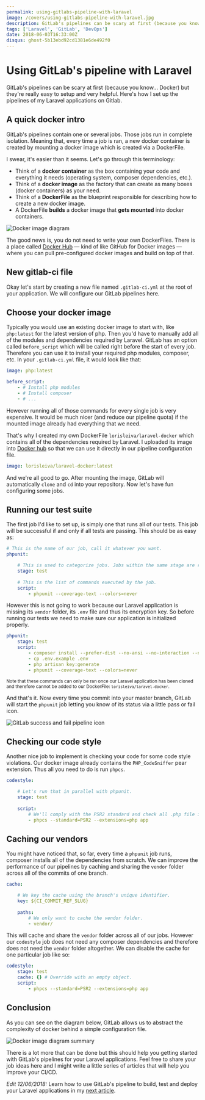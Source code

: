 ```yaml
---
permalink: using-gitlabs-pipeline-with-laravel
image: /covers/using-gitlabs-pipeline-with-laravel.jpg
description: GitLab's pipelines can be scary at first (because you know... Docker) but they're really easy to setup and very helpful. Here's how I set up the pipelines of my Laravel applications on Gitlab.
tags: ['Laravel', 'GitLab', 'DevOps']
date: 2018-06-03T16:33:00Z
disqus: ghost-5b13ebd92cd1381e6de492f0
---
```


# Using GitLab's pipeline with Laravel

GitLab's pipelines can be scary at first (because you know... Docker) but they're really easy to setup and very helpful. Here's how I set up the pipelines of my Laravel applications on Gitlab.

## A quick docker intro

GitLab's pipelines contain one or several jobs. Those jobs run in complete isolation. Meaning that, every time a job is ran, a new docker container is created by mounting a docker image which is created via a DockerFile.

I swear, it's easier than it seems. Let's go through this terminology:

* Think of a **docker container** as the box containing your code and everything it needs (operating system, composer dependencies, etc.).
* Think of a **docker image** as the factory that can create as many boxes (docker containers) as your need.
* Think of a **DockerFile** as the blueprint responsible for describing how to create a new docker image.
* A DockerFile **builds** a docker image that **gets mounted** into docker containers.

![Docker image diagram](./docker-image-Step-1.png)

The good news is, you do not need to write your own DockerFiles. There is a place called [Docker Hub](https://hub.docker.com/) — kind of like GitHub for Docker images — where you can pull pre-configured docker images and build on top of that.

## New gitlab-ci file

Okay let's start by creating a new file named `.gitlab-ci.yml` at the root of your application. We will configure our GitLab pipelines here.

## Choose your docker image
Typically you would use an existing docker image to start with, like `php:latest` for the latest version of php. Then you'd have to manually add all of the modules and dependencies required by Laravel. GitLab has an option called `before_script` which will be called right before the start of every job. Therefore you can use it to install your required php modules, composer, etc. In your `.gitlab-ci.yml` file, it would look like that:

```yaml
image: php:latest

before_script:
    - # Install php modules
    - # Install composer
    - # ...
```

However running all of those commands for every single job is very expensive. It would be much nicer (and reduce our pipeline quota) if the mounted image already had everything that we need.

That's why I created my own DockerFile `lorisleiva/laravel-docker` which contains all of the dependencies required by Laravel. I uploaded its image into [Docker hub](https://hub.docker.com/r/lorisleiva/laravel-docker/) so that we can use it directly in our pipeline configuration file.

```yaml
image: lorisleiva/laravel-docker:latest
```

And we're all good to go. After mounting the image, GitLab will automatically `clone` and `cd` into your repository. Now let's have fun configuring some jobs.

<GithubButton url="https://github.com/lorisleiva/laravel-docker" title="See laravel-docker on GitHub" />

## Running our test suite
The first job I'd like to set up, is simply one that runs all of our tests. This job will be successful if and only if all tests are passing. This should be as easy as:

```yaml
# This is the name of our job, call it whatever you want.
phpunit:

    # This is used to categorize jobs. Jobs within the same stage are run in parallel.
    stage: test
    
    # This is the list of commands executed by the job.
    script:
        - phpunit --coverage-text --colors=never
```

However this is not going to work because our Laravel application is missing its `vendor` folder, its `.env` file and thus its encryption key. So before running our tests we need to make sure our application is initialized properly.

```yaml
phpunit:
    stage: test
    script:
        - composer install --prefer-dist --no-ansi --no-interaction --no-progress --no-scripts
        - cp .env.example .env
        - php artisan key:generate
        - phpunit --coverage-text --colors=never
```

<small>Note that these commands can only be ran once our Laravel application has been cloned and therefore cannot be added to our DockerFile: `lorisleiva/laravel-docker`.</small>

And that's it. Now every time you commit into your master branch, GitLab will start the `phpunit` job letting you know of its status via a little pass or fail icon.

![GitLab success and fail pipeline icon](./Screen-Shot-2018-06-03-at-17.03.04.png)

## Checking our code style
Another nice job to implement is checking your code for some code style violations. Our docker image already contains the `PHP_CodeSniffer` pear extension. Thus all you need to do is run `phpcs`.

```yaml
codestyle:

    # Let's run that in parallel with phpunit.
    stage: test
    
    script:
        # We'll comply with the PSR2 standard and check all .php file in our app folder.
        - phpcs --standard=PSR2 --extensions=php app
```

## Caching our vendors
You might have noticed that, so far, every time a `phpunit` job runs, composer installs all of the dependencies from scratch. We can improve the performance of our pipelines by caching and sharing the `vendor` folder across all of the commits of one branch.

```yaml
cache:

    # We key the cache using the branch's unique identifier.
    key: ${CI_COMMIT_REF_SLUG}
    
    paths:
        # We only want to cache the vendor folder.
        - vendor/
```

This will cache and share the `vendor` folder across all of our jobs. However our `codestyle` job does not need any composer dependencies and therefore does not need the `vendor` folder altogether. We can disable the cache for one particular job like so:


```yaml
codestyle:
    stage: test
    cache: {} # Override with an empty object.
    script:
        - phpcs --standard=PSR2 --extensions=php app
```

## Conclusion
As you can see on the diagram below, GitLab allows us to abstract the complexity of docker behind a simple configuration file.

![Docker image diagram summary](./docker-image-Step-2.png)

There is a lot more that can be done but this should help you getting started with GitLab's pipelines for your Laravel applications. Feel free to share your job ideas here and I might write a little series of articles that will help you improve your CI/CD.

<GithubButton url="https://github.com/lorisleiva/laravel-docker/blob/master/gitlab/.gitlab-ci.tests.yml" />

*Edit 12/06/2018:* Learn how to use GitLab's pipeline to build, test and deploy your Laravel applications in my [next article](/laravel-deployment-using-gitlab-pipelines).

